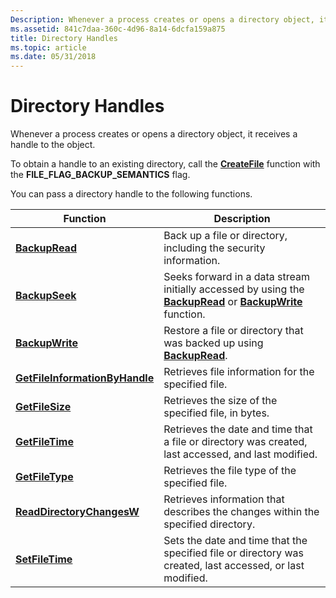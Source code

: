 ```yaml
---
Description: Whenever a process creates or opens a directory object, it receives a handle to the object.
ms.assetid: 841c7daa-360c-4d96-8a14-6dcfa159a875
title: Directory Handles
ms.topic: article
ms.date: 05/31/2018
---
```


# Directory Handles

Whenever a process creates or opens a directory object, it receives a handle to the object.

To obtain a handle to an existing directory, call the [**CreateFile**](/windows/desktop/api/FileAPI/nf-fileapi-createfilea) function with the **FILE\_FLAG\_BACKUP\_SEMANTICS** flag.

You can pass a directory handle to the following functions.



| Function                                                         | Description                                                                                                                                                      |
|------------------------------------------------------------------|------------------------------------------------------------------------------------------------------------------------------------------------------------------|
| [**BackupRead**](https://docs.microsoft.com/windows/desktop/api/winbase/nf-winbase-backupread)                              | Back up a file or directory, including the security information.<br/>                                                                                      |
| [**BackupSeek**](https://docs.microsoft.com/windows/desktop/api/winbase/nf-winbase-backupseek)                              | Seeks forward in a data stream initially accessed by using the [**BackupRead**](https://docs.microsoft.com/windows/desktop/api/winbase/nf-winbase-backupread) or [**BackupWrite**](https://docs.microsoft.com/windows/desktop/api/winbase/nf-winbase-backupwrite) function.<br/> |
| [**BackupWrite**](https://docs.microsoft.com/windows/desktop/api/winbase/nf-winbase-backupwrite)                            | Restore a file or directory that was backed up using [**BackupRead**](https://docs.microsoft.com/windows/desktop/api/winbase/nf-winbase-backupread).<br/>                                                             |
| [**GetFileInformationByHandle**](/windows/desktop/api/FileAPI/nf-fileapi-getfileinformationbyhandle) | Retrieves file information for the specified file.<br/>                                                                                                    |
| [**GetFileSize**](/windows/desktop/api/FileAPI/nf-fileapi-getfilesize)                               | Retrieves the size of the specified file, in bytes.<br/>                                                                                                   |
| [**GetFileTime**](https://docs.microsoft.com/windows/desktop/api/fileapi/nf-fileapi-getfiletime)                              | Retrieves the date and time that a file or directory was created, last accessed, and last modified.<br/>                                                   |
| [**GetFileType**](/windows/desktop/api/FileAPI/nf-fileapi-getfiletype)                               | Retrieves the file type of the specified file.<br/>                                                                                                        |
| [**ReadDirectoryChangesW**](/windows/desktop/api/WinBase/nf-winbase-readdirectorychangesw)           | Retrieves information that describes the changes within the specified directory.<br/>                                                                      |
| [**SetFileTime**](https://docs.microsoft.com/windows/desktop/api/fileapi/nf-fileapi-setfiletime)                              | Sets the date and time that the specified file or directory was created, last accessed, or last modified.<br/>                                             |



 

 

 




